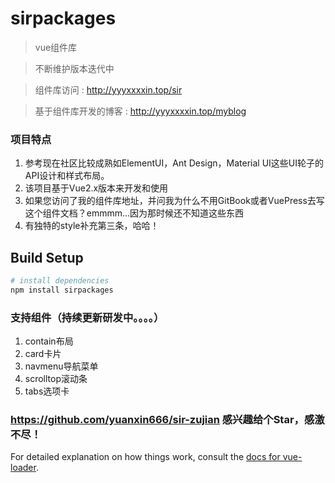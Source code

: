 # sirpackages

> vue组件库

> 不断维护版本迭代中

> 组件库访问 : http://yyyxxxxin.top/sir

> 基于组件库开发的博客 : http://yyyxxxxin.top/myblog

### 项目特点
1. 参考现在社区比较成熟如ElementUI，Ant Design，Material UI这些UI轮子的API设计和样式布局。
2. 该项目基于Vue2.x版本来开发和使用
3. 如果您访问了我的组件库地址，并问我为什么不用GitBook或者VuePress去写这个组件文档？emmmm...因为那时候还不知道这些东西
4. 有独特的style补充第三条，哈哈！

## Build Setup

``` bash
# install dependencies
npm install sirpackages

```
### 支持组件（持续更新研发中。。。。）
1. contain布局
2. card卡片
3. navmenu导航菜单
4. scrolltop滚动条
5. tabs选项卡

### https://github.com/yuanxin666/sir-zujian 感兴趣给个Star，感激不尽！
For detailed explanation on how things work, consult the [docs for vue-loader](http://vuejs.github.io/vue-loader).
